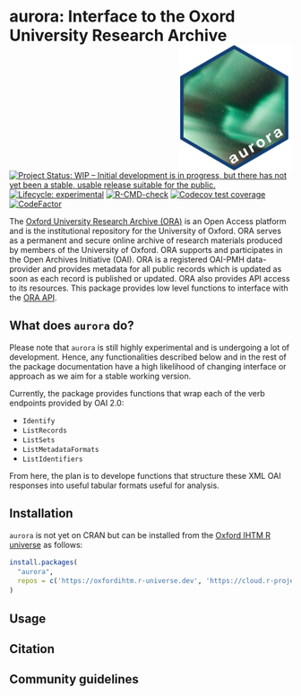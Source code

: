 
<!-- README.md is generated from README.Rmd. Please edit that file -->

# aurora: Interface to the Oxord University Research Archive <img src="man/figures/logo.png" width="200" align="right" />

<!-- badges: start -->

[![Project Status: WIP – Initial development is in progress, but there
has not yet been a stable, usable release suitable for the
public.](https://www.repostatus.org/badges/latest/wip.svg)](https://www.repostatus.org/#wip)
[![Lifecycle:
experimental](https://img.shields.io/badge/lifecycle-experimental-orange.svg)](https://lifecycle.r-lib.org/articles/stages.html#experimental)
[![R-CMD-check](https://github.com/OxfordIHTM/ourora/actions/workflows/R-CMD-check.yaml/badge.svg)](https://github.com/OxfordIHTM/ourora/actions/workflows/R-CMD-check.yaml)
[![Codecov test
coverage](https://codecov.io/gh/OxfordIHTM/ourora/branch/main/graph/badge.svg)](https://app.codecov.io/gh/OxfordIHTM/ourora?branch=main)
[![CodeFactor](https://www.codefactor.io/repository/github/oxfordihtm/aurora/badge)](https://www.codefactor.io/repository/github/oxfordihtm/aurora)
<!-- badges: end -->

The [Oxford University Research Archive (ORA)](https://ora.ox.ac.uk/) is
an Open Access platform and is the institutional repository for the
University of Oxford. ORA serves as a permanent and secure online
archive of research materials produced by members of the University of
Oxford. ORA supports and participates in the Open Archives Initiative
(OAI). ORA is a registered OAI-PMH data-provider and provides metadata
for all public records which is updated as soon as each record is
published or updated. ORA also provides API access to its resources.
This package provides low level functions to interface with the [ORA
API](https://ora.ox.ac.uk/api).

## What does `aurora` do?

Please note that `aurora` is still highly experimental and is undergoing
a lot of development. Hence, any functionalities described below and in
the rest of the package documentation have a high likelihood of changing
interface or approach as we aim for a stable working version.

Currently, the package provides functions that wrap each of the verb
endpoints provided by OAI 2.0:

- `Identify`
- `ListRecords`
- `ListSets`
- `ListMetadataFormats`
- `ListIdentifiers`

From here, the plan is to develope functions that structure these XML
OAI responses into useful tabular formats useful for analysis.

## Installation

`aurora` is not yet on CRAN but can be installed from the [Oxford IHTM R
universe](https://oxfordihtm.r-universe.dev) as follows:

``` r
install.packages(
  "aurora",
  repos = c('https://oxfordihtm.r-universe.dev', 'https://cloud.r-project.org')
)
```

## Usage

## Citation

## Community guidelines
